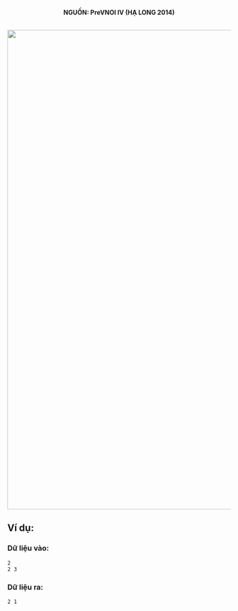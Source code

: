 **<center>NGUỒN: PreVNOI IV (HẠ LONG 2014)</center>**
<br>

<img src="/images/problems/1059/P.svg" width=1080px>

## Ví dụ:
### Dữ liệu vào:
```
2
2 3
```

### Dữ liệu ra:
```
2 1
```